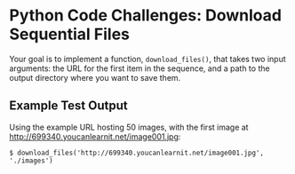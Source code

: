 # Python Code Challenges: Download Sequential Files

Your goal is to implement a function, `download_files()`, that takes two input arguments: the URL for the first item in the sequence, and a path to the output directory where you want to save them. 

## Example Test Output
Using the example URL hosting 50 images, with the first image at http://699340.youcanlearnit.net/image001.jpg:

```console
$ download_files('http://699340.youcanlearnit.net/image001.jpg', './images')
```
